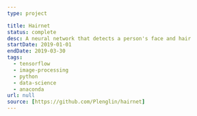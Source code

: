 ```yaml
---
type: project

title: Hairnet
status: complete
desc: A neural network that detects a person's face and hair
startDate: 2019-01-01
endDate: 2019-03-30
tags:
  - tensorflow
  - image-processing
  - python
  - data-science
  - anaconda
url: null
source: [https://github.com/Plenglin/hairnet]
---
```

